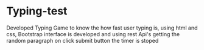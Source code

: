 # Typing-test
Developed Typing Game to know the how fast user typing is,  using html and css, Bootstrap interface is developed and using rest Api's getting the random paragraph on click submit button the timer is stoped
